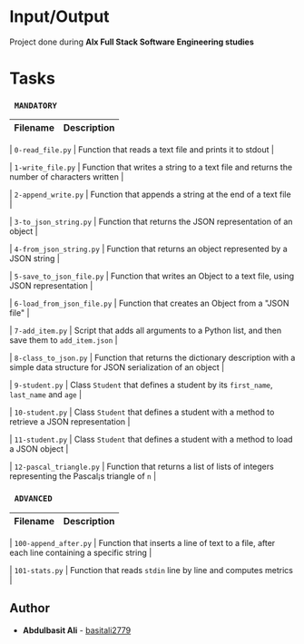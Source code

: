 # Input/Output
Project done during **Alx Full Stack Software Engineering studies** 

# Tasks

### ``` MANDATORY```


| Filename | Description |
| -------- | ----------- |

| `0-read_file.py` | Function that reads a text file and prints it to stdout |

| `1-write_file.py` | Function that writes a string to a text file and returns the number of characters written |

| `2-append_write.py` | Function that appends a string at the end of a text file |

| `3-to_json_string.py` | Function that returns the JSON representation of an object |

| `4-from_json_string.py` | Function that returns an object represented by a JSON string |

| `5-save_to_json_file.py` | Function that writes an Object to a text file, using JSON representation |

| `6-load_from_json_file.py` | Function that creates an Object from a "JSON file" |

| `7-add_item.py` | Script that adds all arguments to a Python list, and then save them to `add_item.json` |

| `8-class_to_json.py` | Function that returns the dictionary description with a simple data structure for JSON serialization of an object |

| `9-student.py` | Class `Student` that defines a student by its `first_name`, `last_name` and `age` |

| `10-student.py` | Class `Student` that defines a student with a method to retrieve a JSON representation |

| `11-student.py` | Class `Student` that defines a student with a method to load a JSON object |

| `12-pascal_triangle.py` | Function that returns a list of lists of integers representing the Pascal¡s triangle of `n` |

### ```  ADVANCED ```

| Filename | Description |
| -------- | ----------- |

| `100-append_after.py` | Function that inserts a line of text to a file, after each line containing a specific string |

| `101-stats.py` | Function that reads `stdin` line by line and computes metrics |

## Author
* **Abdulbasit Ali** - [basitali2779](https://github.com/basitali2779)
